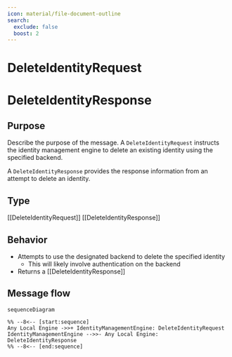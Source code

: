 ```yaml
---
icon: material/file-document-outline
search:
  exclude: false
  boost: 2
---
```


<div class="message" markdown>

# DeleteIdentityRequest

# DeleteIdentityResponse

## Purpose

<!-- --8<-- [start:purpose] -->
Describe the purpose of the message.
A `DeleteIdentityRequest` instructs the identity management engine to delete an existing identity using the specified backend.

A `DeleteIdentityResponse` provides the response information from an attempt to delete an identity.
<!-- --8<-- [end:purpose] -->

## Type

<!-- --8<-- [start:type] -->
[[DeleteIdentityRequest]]
[[DeleteIdentityResponse]]
<!-- --8<-- [end:type] -->

## Behavior

<!-- --8<-- [start:behavior] -->
- Attempts to use the designated backend to delete the specified identity
  - This will likely involve authentication on the backend
- Returns a [[DeleteIdentityResponse]]
<!-- --8<-- [end:behavior] -->

## Message flow

<!-- --8<-- [start:messages] -->
```mermaid
sequenceDiagram

%% --8<-- [start:sequence]
Any Local Engine ->>+ IdentityManagementEngine: DeleteIdentityRequest
IdentityManagementEngine -->>- Any Local Engine: DeleteIdentityResponse
%% --8<-- [end:sequence]
```
<!-- --8<-- [end:messages] -->

</div>
